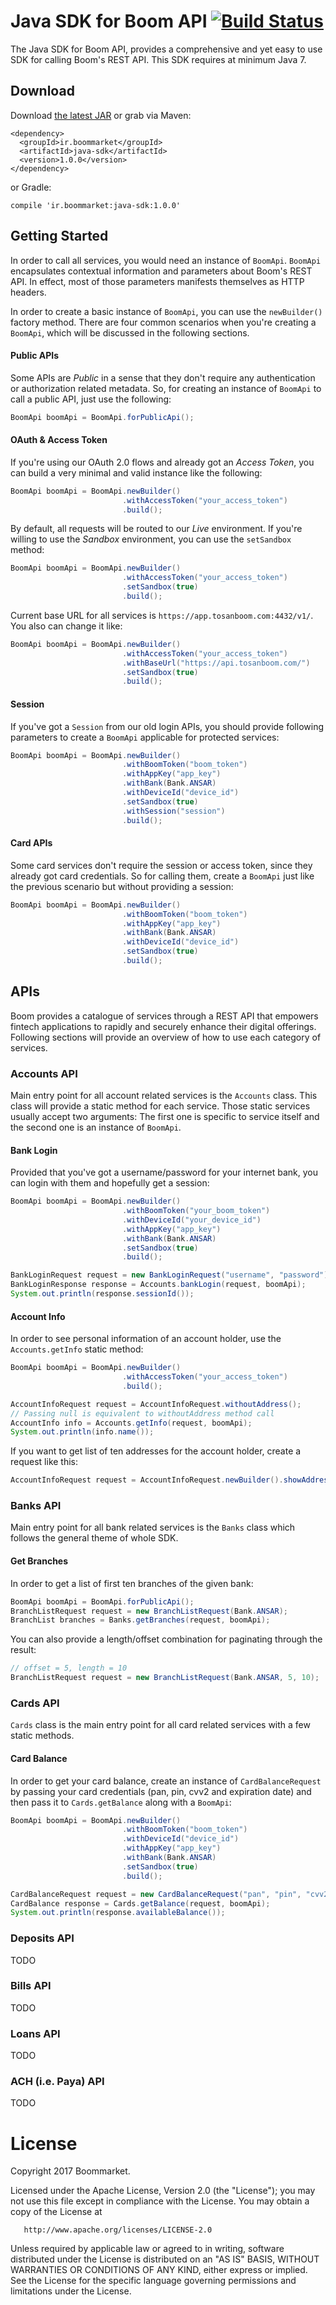 Java SDK for Boom API [![Build Status](https://travis-ci.org/tosanboom/java-sdk.svg?branch=master)](https://travis-ci.org/tosanboom/java-sdk)
=====================
The Java SDK for Boom API, provides a comprehensive and yet easy to use SDK for calling Boom's REST API. This SDK requires
at minimum Java 7.

Download
--------
Download [the latest JAR][latest-jar] or grab via Maven:


    <dependency>
      <groupId>ir.boommarket</groupId>
      <artifactId>java-sdk</artifactId>
      <version>1.0.0</version>
    </dependency>

or Gradle:

    compile 'ir.boommarket:java-sdk:1.0.0'

Getting Started
--------
In order to call all services, you would need an instance of `BoomApi`. `BoomApi` encapsulates contextual information and parameters
about Boom's REST API. In effect, most of those parameters manifests themselves as HTTP headers.

In order to create a basic instance of `BoomApi`, you can use the `newBuilder()` factory method. There are four common scenarios
when you're creating a `BoomApi`, which will be discussed in the following sections.

#### Public APIs
Some APIs are *Public* in a sense that they don't require any authentication or authorization related metadata. So, for creating
an instance of `BoomApi` to call a public API, just use the following:
```java
BoomApi boomApi = BoomApi.forPublicApi();
```

#### OAuth & Access Token
If you're using our OAuth 2.0 flows and already got an *Access Token*, you can build a very minimal and valid instance like
the following:
```java
BoomApi boomApi = BoomApi.newBuilder()
                         .withAccessToken("your_access_token")
                         .build();
```
By default, all requests will be routed to our *Live* environment. If you're willing to use the *Sandbox* environment, you
can use the `setSandbox` method:
```java
BoomApi boomApi = BoomApi.newBuilder()
                         .withAccessToken("your_access_token")
                         .setSandbox(true)
                         .build();
```
Current base URL for all services is `https://app.tosanboom.com:4432/v1/`. You also can change it like:
```java
BoomApi boomApi = BoomApi.newBuilder()
                         .withAccessToken("your_access_token")
                         .withBaseUrl("https://api.tosanboom.com/")
                         .setSandbox(true)
                         .build();
```

#### Session
If you've got a `Session` from our old login APIs, you should provide following parameters to create a `BoomApi` applicable
for protected services:
```java
BoomApi boomApi = BoomApi.newBuilder()
                         .withBoomToken("boom_token")
                         .withAppKey("app_key")
                         .withBank(Bank.ANSAR)
                         .withDeviceId("device_id")
                         .setSandbox(true)
                         .withSession("session")
                         .build();
```
#### Card APIs
Some card services don't require the session or access token, since they already got card credentials. So for calling them, create a
`BoomApi` just like the previous scenario but without providing a session:
```java
BoomApi boomApi = BoomApi.newBuilder()
                         .withBoomToken("boom_token")
                         .withAppKey("app_key")
                         .withBank(Bank.ANSAR)
                         .withDeviceId("device_id")
                         .setSandbox(true)
                         .build();
```
APIs
--------
Boom provides a catalogue of services through a REST API that empowers fintech applications to rapidly and securely
enhance their digital offerings. Following sections will provide an overview of how to use each category of services.

### Accounts API
Main entry point for all account related services is the `Accounts` class. This class will provide a static method for 
each service. Those static services usually accept two arguments: The first one is specific to service itself and the
second one is an instance of `BoomApi`.

#### Bank Login
Provided that you've got a username/password for your internet bank, you can login with them and hopefully get a
session:
```java
BoomApi boomApi = BoomApi.newBuilder()
                         .withBoomToken("your_boom_token")
                         .withDeviceId("your_device_id")
                         .withAppKey("app_key")
                         .withBank(Bank.ANSAR)
                         .setSandbox(true)
                         .build();

BankLoginRequest request = new BankLoginRequest("username", "password");
BankLoginResponse response = Accounts.bankLogin(request, boomApi);
System.out.println(response.sessionId());
```

#### Account Info
In order to see personal information of an account holder, use the `Accounts.getInfo` static method:
```java
BoomApi boomApi = BoomApi.newBuilder()
                         .withAccessToken("your_access_token")
                         .build();

AccountInfoRequest request = AccountInfoRequest.withoutAddress(); 
// Passing null is equivalent to withoutAddress method call
AccountInfo info = Accounts.getInfo(request, boomApi);
System.out.println(info.name());
```
If you want to get list of ten addresses for the account holder, create a request like this:
```java
AccountInfoRequest request = AccountInfoRequest.newBuilder().showAddresses().withLength(10).build();
```

### Banks API
Main entry point for all bank related services is the `Banks` class which follows the general theme of whole SDK.

#### Get Branches
In order to get a list of first ten branches of the given bank:
```java
BoomApi boomApi = BoomApi.forPublicApi();
BranchListRequest request = new BranchListRequest(Bank.ANSAR);
BranchList branches = Banks.getBranches(request, boomApi);
```
You can also provide a length/offset combination for paginating through the result:
```java
// offset = 5, length = 10
BranchListRequest request = new BranchListRequest(Bank.ANSAR, 5, 10);
```

### Cards API
`Cards` class is the main entry point for all card related services with a few static methods.

#### Card Balance
In order to get your card balance, create an instance of `CardBalanceRequest` by passing your card credentials (pan, 
pin, cvv2 and expiration date) and then pass it to `Cards.getBalance` along with a `BoomApi`:
```java
BoomApi boomApi = BoomApi.newBuilder()
                         .withBoomToken("boom_token")
                         .withDeviceId("device_id")
                         .withAppKey("app_key")
                         .withBank(Bank.ANSAR)
                         .setSandbox(true)
                         .build();

CardBalanceRequest request = new CardBalanceRequest("pan", "pin", "cvv2", "expiration_date");
CardBalance response = Cards.getBalance(request, boomApi);
System.out.println(response.availableBalance());
```

### Deposits API
TODO

### Bills API
TODO

### Loans API
TODO

### ACH (i.e. Paya) API
TODO

License
=======
   Copyright 2017 Boommarket.

   Licensed under the Apache License, Version 2.0 (the "License");
   you may not use this file except in compliance with the License.
   You may obtain a copy of the License at

       http://www.apache.org/licenses/LICENSE-2.0

   Unless required by applicable law or agreed to in writing, software
   distributed under the License is distributed on an "AS IS" BASIS,
   WITHOUT WARRANTIES OR CONDITIONS OF ANY KIND, either express or implied.
   See the License for the specific language governing permissions and
   limitations under the License.
   
[latest-jar]: https://search.maven.org/remote_content?g=ir.boommarket&a=java-sdk&v=LATEST